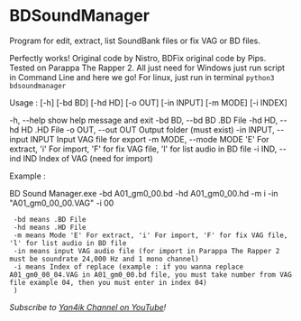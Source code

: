 # BDSoundManager
Program for edit, extract, list SoundBank files or fix VAG or BD files.

Perfectly works! Original code by Nistro, BDFix original code by Pips.
Tested on Parappa The Rapper 2. 
All just need for Windows just run script in Command Line and here we go!
For linux, just run in terminal `python3 bdsoundmanager`

Usage : [-h] [-bd BD] [-hd HD] [-o OUT] [-in INPUT] [-m MODE] [-i INDEX]

  -h, --help            show help message and exit
  -bd BD, --bd BD       .BD File
  -hd HD, --hd HD       .HD File
  -o OUT, --out OUT     Output folder (must exist)
  -in INPUT, --input INPUT Input VAG file for export
  -m MODE, --mode MODE  'E' For extract, 'i' For import, 'F' for fix VAG file, 'l' for list audio in BD file
  -i IND, --ind IND     Index of VAG (need for import)
  
  Example : 
  
  BD Sound Manager.exe  -bd A01_gm0_00.bd -hd A01_gm0_00.hd -m i -in "A01_gm0_00_00.VAG" -i 00
  ```(BD Sound Manager.exe means name of exe program
   -bd means .BD File
   -hd means .HD File
   -m means Mode 'E' For extract, 'i' For import, 'F' for fix VAG file, 'l' for list audio in BD file
   -in means input VAG audio file (for import in Parappa The Rapper 2 must be soundrate 24,000 Hz and 1 mono channel)
   -i means Index of replace (example : if you wanna replace A01_gm0_00_04.VAG in A01_gm0_00.bd file, you must take number from VAG file example 04, then you must enter in index 04)
   )
   ```
   
*Subscribe to [Yan4ik Channel on YouTube](https://youtube.com/channel/UCu6l8wKI7WGlwoD1It_vcdw)!*
